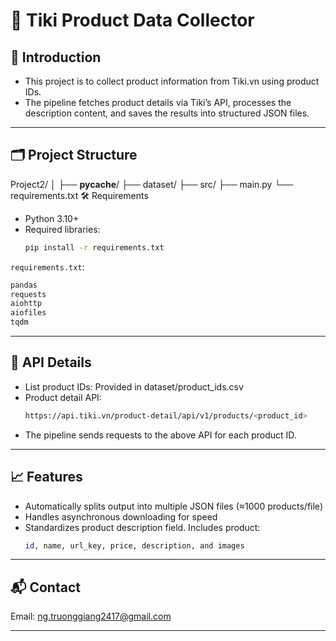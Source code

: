 # 🛒 Tiki Product Data Collector

## 🚀 Introduction
  - This project is to collect product information from Tiki.vn using product IDs.
  - The pipeline fetches product details via Tiki’s API, processes the description content, and saves the results into structured JSON files.

---

## 🗂 Project Structure
Project2/
│
├── __pycache__/
├── dataset/
├── src/
├── main.py
└── requirements.txt
🛠 Requirements
  - Python 3.10+
  - Required libraries:
    ```bash
    pip install -r requirements.txt
    ```

`requirements.txt`:
```txt
pandas
requests
aiohttp
aiofiles
tqdm
```

---

## 📡 API Details
  - List product IDs: Provided in dataset/product_ids.csv
  - Product detail API:
    ```bash
    https://api.tiki.vn/product-detail/api/v1/products/<product_id>
    ```
  - The pipeline sends requests to the above API for each product ID.

---

## 📈 Features
  - Automatically splits output into multiple JSON files (≈1000 products/file)
  - Handles asynchronous downloading for speed
  - Standardizes product description field. Includes product:
    ```bash
    id, name, url_key, price, description, and images
    ```
---

## 📬 Contact
Email: ng.truonggiang2417@gmail.com

---
